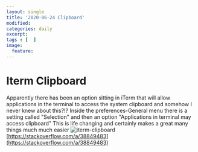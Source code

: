 ```yaml
---
layout: single
title: '2020-06-24 Clipboard'
modified:
categories: daily
excerpt:
tags : [  ]
image:
  feature:
---
```

# Iterm Clipboard
Apparently there has been an option sitting in iTerm that will allow applications in the terminal to access the system clipboard and somehow I never knew about this?!?
Inside the preferences-General menu there is a setting called "Selection" and then an option "Applications in terminal may access clipboard"
This is life changing and certainly makes a great many things much much easier
![iterm-clipboard](/assets/images/iterm-clipboard.png "iTerm Clipboard")
[https://stackoverflow.com/a/38849483](https://stackoverflow.com/a/38849483)

